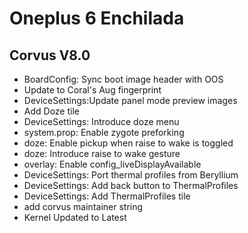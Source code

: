 # Oneplus 6 Enchilada

## Corvus V8.0

- BoardConfig: Sync boot image header with OOS
- Update to Coral's Aug fingerprint
- DeviceSettings:Update panel mode preview images
- Add Doze tile
- DeviceSettings: Introduce doze menu 
- system.prop: Enable zygote preforking
- doze: Enable pickup when raise to wake is toggled
- doze: Introduce raise to wake gesture 
- overlay: Enable config_liveDisplayAvailable
- DeviceSettings: Port thermal profiles from Beryllium 
- DeviceSettings: Add back button to ThermalProfiles 
- DeviceSettings: Add ThermalProfiles tile 
- add corvus maintainer string
- Kernel Updated to Latest

